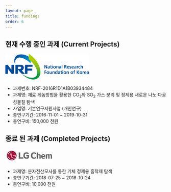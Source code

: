 ```yaml
---
layout: page
title: fundings
order: 6
---
```


## 현재 수행 중인 과제 (Current Projects)

![](/images/NRF-korea.png)
- 과제번호: NRF-2016R1D1A1B03934484
- 과제명: 재료 게놈방법을 활용한 CO<sub>2</sub>와 SO<sub>2</sub> 가스 분리 및 정제용 새로운 나노·다공성물질 탐색
- 사업명: 기본연구지원사업 (개인연구)
- 총연구기간: 2016-11-01 ~ 2019-10-31
- 총연구비: 150,000 천원

## 종료 된 과제 (Completed Projects)
![](/images/LG-chem.jpeg)
- 과제명: 분자전산모사를 통한 기체 정제용 흡착제 탐색
- 총연구기간: 2018-07-25 ~ 2018-10-24
- 총연구비: 10,000 천원
